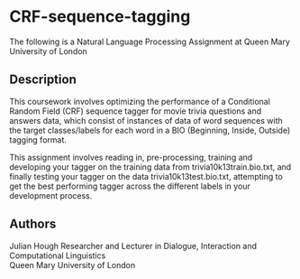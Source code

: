 # CRF-sequence-tagging

The following is a Natural Language Processing Assignment at Queen Mary University of London

## Description

This coursework involves optimizing the performance of a Conditional Random Field (CRF) sequence tagger for movie trivia questions and answers data, which consist of instances of data of word sequences with the target classes/labels for each word in a BIO (Beginning, Inside, Outside) tagging format.

This assignment involves reading in, pre-processing, training and developing your tagger on the training data from trivia10k13train.bio.txt, and finally testing your tagger on the data trivia10k13test.bio.txt, attempting to get the best performing tagger across the different labels in your development process.


## Authors

Julian Hough 
Researcher and Lecturer in Dialogue, Interaction and Computational Linguistics	
Queen Mary University of London

